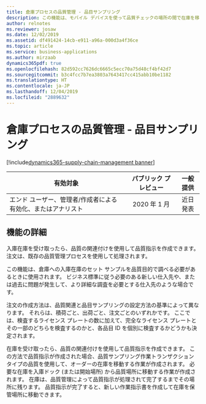 ```yaml
---
title: 倉庫プロセスの品質管理 - 品目サンプリング
description: この機能は、モバイル デバイスを使って品質チェックの場所の間で在庫を移動する作業指示書を作成する機能を導入することによって、既存の品質指示機能を拡張します。
author: relnotes
ms.reviewer: josaw
ms.date: 12/02/2019
ms.assetid: df491424-14cb-e911-a96a-000d3a4f36ce
ms.topic: article
ms.service: business-applications
ms.author: mirzaab
dynamics365pdf: true
ms.openlocfilehash: 82d592cc7626dc6665c5ecc70a75d48cf4bf42d7
ms.sourcegitcommit: b3c4fcc7b7ea3803a7643417cc415abb10be1182
ms.translationtype: HT
ms.contentlocale: ja-JP
ms.lasthandoff: 12/04/2019
ms.locfileid: "2889632"
---
```

# <a name="quality-management-for-warehouse-processes--item-sampling"></a>倉庫プロセスの品質管理 - 品目サンプリング
[!include[dynamics365-supply-chain-management banner](../includes/dynamics365-supply-chain-management.md)]

| 有効対象    |  パブリック プレビュー | 一般提供 | 
| ---------- | :----------: |:----------: |
|エンド ユーザー、管理者/作成者による有効化、またはアナリスト|2020 年 1 月| 近日発表|






## <a name="feature-details"></a>機能の詳細
<!--feature detail start -->
入庫在庫を受け取ったら、品質の関連付けを使用して品質指示を作成できます。 注文は、既存の品質管理プロセスを使用して処理されます。 

この機能は、倉庫への入庫在庫のセット サンプルを品質目的で調べる必要があるときに使用されます。 ビジネス標準に従う必要のある新しい仕入先や、または過去に問題が発生して、より詳細な調査を必要とする仕入先のような場合です。 

注文の作成方法は、品質関連と品目サンプリングの設定方法の基準によって異なります。 それらは、積荷ごと、出荷ごと、注文ごとのいずれかです。 ここでは、検査するライセンス プレートの数に加えて、完全なライセンス プレートとその一部のどちらを検査するのかと、各品目 ID を個別に検査するかどうかも決定されます。

在庫を受け取ったら、品質の関連付けを使用して品質指示を作成できます。 この方法で品質指示が作成された場合、品質サンプリング作業トランザクション タイプの品質を使用して、オーダーの在庫を移動する作業が作成されます。 必要な在庫を入庫ドック (または開始場所) から品質場所に移動する作業が作成されます。 在庫は、品質管理によって品質指示が処理されて完了するまでその場所に残ります。 品質指示が完了すると、新しい作業指示書を作成して在庫を保管場所に移動できます。
<!--feature detail end -->









